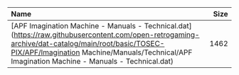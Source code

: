 |Name|Size|
|:---|---:|
|[APF Imagination Machine - Manuals - Technical.dat](https://raw.githubusercontent.com/open-retrogaming-archive/dat-catalog/main/root/basic/TOSEC-PIX/APF/Imagination Machine/Manuals/Technical/APF Imagination Machine - Manuals - Technical.dat)|1462|
